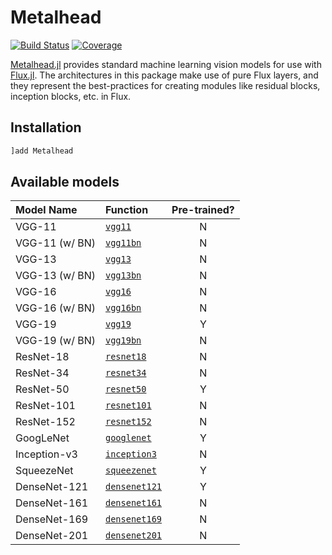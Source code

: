 # Metalhead

[![Build Status](https://travis-ci.org/FluxML/Metalhead.jl.svg?branch=master)](https://travis-ci.org/FluxML/Metalhead.jl) [![Coverage](https://codecov.io/gh/FluxML/Metalhead.jl/branch/master/graph/badge.svg)](https://codecov.io/gh/FluxML/Metalhead.jl)

[Metalhead.jl](https://github.com/FluxML/Metalhead.jl) provides standard machine learning vision models for use with [Flux.jl](https://fluxml.ai). The architectures in this package make use of pure Flux layers, and they represent the best-practices for creating modules like residual blocks, inception blocks, etc. in Flux.

## Installation

```julia
]add Metalhead
```

## Available models

| Model Name     | Function           | Pre-trained? |
|:---------------|:-------------------|:------------:|
| VGG-11         | [`vgg11`](#)       | N            |
| VGG-11 (w/ BN) | [`vgg11bn`](#)     | N            |
| VGG-13         | [`vgg13`](#)       | N            |
| VGG-13 (w/ BN) | [`vgg13bn`](#)     | N            |
| VGG-16         | [`vgg16`](#)       | N            |
| VGG-16 (w/ BN) | [`vgg16bn`](#)     | N            |
| VGG-19         | [`vgg19`](#)       | Y            |
| VGG-19 (w/ BN) | [`vgg19bn`](#)     | N            |
| ResNet-18      | [`resnet18`](#)    | N            |
| ResNet-34      | [`resnet34`](#)    | N            |
| ResNet-50      | [`resnet50`](#)    | Y            |
| ResNet-101     | [`resnet101`](#)   | N            |
| ResNet-152     | [`resnet152`](#)   | N            |
| GoogLeNet      | [`googlenet`](#)   | Y            |
| Inception-v3   | [`inception3`](#)  | N            |
| SqueezeNet     | [`squeezenet`](#)  | Y            |
| DenseNet-121   | [`densenet121`](#) | Y            |
| DenseNet-161   | [`densenet161`](#) | N            |
| DenseNet-169   | [`densenet169`](#) | N            |
| DenseNet-201   | [`densenet201`](#) | N            |